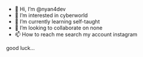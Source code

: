 - 👋 Hi, I’m @nyan4dev
- 👀 I’m interested in cyberworld
- 🌱 I’m currently learning self-taught
- 💞️ I’m looking to collaborate on none
- 📫 How to reach me search my account instagram

<!---
666666godnism/666666godnism is a ✨ special ✨ repository because its `README.md` (this file) appears on your GitHub profile.
You can click the Preview link to take a look at your changes.
--->
good luck...
